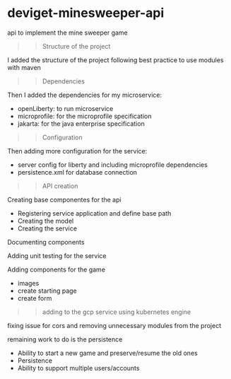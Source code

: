 # deviget-minesweeper-api
api to implement the mine sweeper game

>> Structure of the project

I added the structure of the project following best practice to use modules with maven

>> Dependencies

Then I added the dependencies for my microservice:

- openLiberty: to run microservice
- microprofile:  for the microprofile specification
- jakarta: for the java enterprise specification

>> Configuration

Then adding more configuration for the service:
- server config for liberty and including microprofile dependencies
- persistence.xml for database connection 

>> API creation

Creating base componentes for the api
- Registering service application and define base path
- Creating the model
- Creating the service

Documenting components

Adding unit testing for the service

Adding components for the game

- images
- create starting page
- create form

>> adding to the gcp service using kubernetes engine

fixing issue for cors and removing unnecessary modules from the project

remaining work to do is the persistence

- Ability to start a new game and preserve/resume the old ones
- Persistence
- Ability to support multiple users/accounts
 



